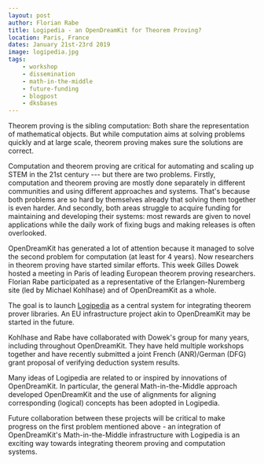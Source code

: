 ```yaml
---
layout: post
author: Florian Rabe
title: Logipedia - an OpenDreamKit for Theorem Proving?
location: Paris, France
dates: January 21st-23rd 2019
image: logipedia.jpg
tags:
    - workshop
    - dissemination
    - math-in-the-middle
    - future-funding
    - blogpost
    - dksbases
---
```


Theorem proving is the sibling computation:
Both share the representation of mathematical objects.
But while computation aims at solving problems quickly and at large scale, theorem proving makes sure the solutions are correct.

Computation and theorem proving are critical for automating and scaling up STEM in the 21st century --- but there are two problems.
Firstly, computation and theorem proving are mostly done separately in different communities and using different approaches and systems.
That's because both problems are so hard by themselves already that solving them together is even harder.
And secondly, both areas struggle to acquire funding for maintaining and developing their systems: most rewards are given to novel applications while the daily work of fixing bugs and making releases is often overlooked.

OpenDreamKit has generated a lot of attention because it managed to solve the second problem for computation (at least for 4 years).
Now researchers in theorem proving have started similar efforts.
This week Gilles Dowek hosted a meeting in Paris of leading European theorem proving researchers.
Florian Rabe participated as a representative of the Erlangen-Nuremberg site (led by Michael Kohlhase) and of OpenDreamKit as a whole.

The goal is to launch [Logipedia](http://logipedia.inria.fr/) as a central system for integrating theorem prover libraries.
An EU infrastructure project akin to OpenDreamKit may be started in the future.

Kohlhase and Rabe have collaborated with Dowek's group for many years, including throughout OpenDreamKit.
They have held multiple workshops together and have recently submitted a joint French (ANR)/German (DFG) grant proposal of verifying deduction system results.

Many ideas of Logipedia are related to or inspired by innovations of OpenDreamKit.
In particular, the general  Math-in-the-Middle approach developed OpenDreamKit and the use of
alignments for aligning corresponding (logical) concepts has been adopted in Logipedia.

Future collaboration between these projects will be critical to make progress on the first problem mentioned above - an integration of OpenDreamKit's Math-in-the-Middle infrastructure with Logipedia is an exciting way towards integrating theorem proving and computation systems.

<!--  LocalWords:  Logipedia Dowek
 -->
